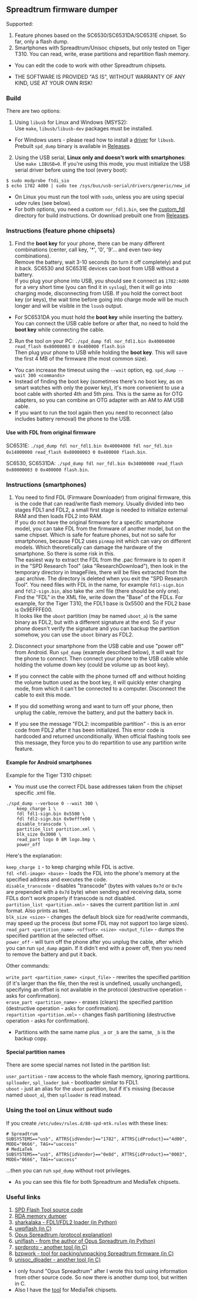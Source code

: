 ## Spreadtrum firmware dumper

Supported:

1. Feature phones based on the SC6530/SC6531DA/SC6531E chipset. So far, only a flash dump.
2. Smartphones with Spreadtrum/Unisoc chipsets, but only tested on Tiger T310. You can read, write, erase partitions and repartition flash memory.

* You can edit the code to work with other Spreadtrum chipsets.

* THE SOFTWARE IS PROVIDED "AS IS", WITHOUT WARRANTY OF ANY KIND, USE AT YOUR OWN RISK!

### Build

There are two options:

1. Using `libusb` for Linux and Windows (MSYS2):  
Use `make`, `libusb/libusb-dev` packages must be installed.

* For Windows users - please read how to install a [driver](https://github.com/libusb/libusb/wiki/Windows#driver-installation) for `libusb`. Prebuilt `spd_dump` binary is available in [Releases](https://github.com/ilyakurdyukov/spreadtrum_flash/releases).

2. Using the USB serial, **Linux only and doesn't work with smartphones**:  
Use `make LIBUSB=0`.
If you're using this mode, you must initialize the USB serial driver before using the tool (every boot):
```
$ sudo modprobe ftdi_sio
$ echo 1782 4d00 | sudo tee /sys/bus/usb-serial/drivers/generic/new_id
```

* On Linux you must run the tool with `sudo`, unless you are using special udev rules (see below).
* For both options, you need a custom `nor_fdl1.bin`, see the [custom_fdl](custom_fdl) directory for build instructions. Or download prebuilt one from [Releases](https://github.com/ilyakurdyukov/spreadtrum_flash/releases).

### Instructions (feature phone chipsets)

1. Find the **boot key** for your phone, there can be many different combinations (center, call key, '*', '0', '9'... and even two-key combinations).  
Remove the battery, wait 3-10 seconds (to turn it off completely) and put it back. SC6530 and SC6531E devices can boot from USB without a battery.  
If you plug your phone into USB, you should see it connect as `1782:4d00` for a very short time (you can find it in `syslog`), then it will go into charging mode, disconnecting from USB. If you hold the correct boot key (or keys), the wait time before going into charge mode will be much longer and will be visible in the `lsusb` output.

* For SC6531DA you must hold the **boot key** while inserting the battery. You can connect the USB cable before or after that, no need to hold the **boot key** while connecting the cable.

2. Run the tool on your PC:
`./spd_dump fdl nor_fdl1.bin 0x40004000 read_flash 0x80000003 0 0x400000 flash.bin`  
Then plug your phone to USB while holding the **boot key**.
This will save the first 4 MB of the firmware (the most common size).

* You can increase the timeout using the `--wait` option, eg. `spd_dump --wait 300 <commands>`
* Instead of finding the boot key (sometimes there's no boot key, as on smart watches with only the power key), it's more convenient to use a boot cable with shorted 4th and 5th pins. This is the same as for OTG adapters, so you can combine an OTG adapter with an AM to AM USB cable.
* If you want to run the tool again then you need to reconnect (also includes battery removal) the phone to the USB.

#### Use with FDL from original firmware

SC6531E: `./spd_dump fdl nor_fdl1.bin 0x40004000 fdl nor_fdl.bin 0x14000000 read_flash 0x80000003 0 0x400000 flash.bin`.

SC6530, SC6531DA: `./spd_dump fdl nor_fdl.bin 0x34000000 read_flash 0x80000003 0 0x400000 flash.bin`.

### Instructions (smartphones)

1. You need to find FDL (Firmware Downloader) from original firmware, this is the code that can read/write flash memory. Usually divided into two stages FDL1 and FDL2, a small first stage is needed to initialize external RAM and then loads FDL2 into RAM.  
If you do not have the original firmware for a specific smartphone model, you can take FDL from the firmware of another model, but on the same chipset. Which is safe for feature phones, but not so safe for smartphones, because FDL2 uses `pinmap` init which can vary on different models. Which theoretically can damage the hardware of the smartphone. So there is some risk in this.  
The easiest way to extract the FDL from the .pac firmware is to open it in the "SPD Research Tool" (aka "ResearchDownload"), then look in the temporary directory in ImageFiles, there will be files extracted from the .pac archive. The directory is deleted when you exit the "SPD Research Tool". You need files with FDL in the name, for example `fdl1-sign.bin` and `fdl2-sign.bin`, also take the .xml file (there should be only one).
Find the "FDL" in the XML file, write down the "Base" of the FDLs. For example, for the Tiger T310, the FDL1 base is 0x5500 and the FDL2 base is 0x9EFFFE00.  
It looks like the `uboot` partition (may be named `uboot_a`) is the same binary as FDL2, but with a different signature at the end. So if your phone doesn't verify the signature and you can backup the partition somehow, you can use the `uboot` binary as FDL2.

2. Disconnect your smartphone from the USB cable and use "power off" from Android. Run `spd_dump` (example described below), it will wait for the phone to connect. Then connect your phone to the USB cable while holding the volume down key (could be volume up as boot key).

* If you connect the cable with the phone turned off and without holding the volume button used as the boot key, it will quickly enter charging mode, from which it can't be connected to a computer. Disconnect the cable to exit this mode.

* If you did something wrong and want to turn off your phone, then unplug the cable, remove the battery, and put the battery back in.

* If you see the message "FDL2: incompatible partition" - this is an error code from FDL2 after it has been initialized. This error code is hardcoded and returned unconditionally. When official flashing tools see this message, they force you to do repartition to use any partition write feature.

#### Example for Android smartphones

Example for the Tiger T310 chipset:

* You must use the correct FDL base addresses taken from the chipset specific .xml file.

```
./spd_dump --verbose 0 --wait 300 \
	keep_charge 1 \
	fdl fdl1-sign.bin 0x5500 \
	fdl fdl2-sign.bin 0x9efffe00 \
	disable_transcode \
	partition_list partition.xml \
	blk_size 0x3000 \
	read_part logo 0 8M logo.bmp \
	power_off
```

Here's the explanation:

`keep_charge 1` - to keep charging while FDL is active.  
`fdl <fdl-image> <base>` - loads the FDL into the phone's memory at the specified address and executes the code.  
`disable_transcode` - disables "transcode" (bytes with values `0x7d` or `0x7e` are prepended with a `0x7d` byte) when sending and receiving data, some FDLs don't work properly if transcode is not disabled.  
`partition_list <partition.xml>` - saves the current partition list in .xml format. Also prints as text.  
`blk_size <size>` - changes the default block size for read/write commands, may speed up the process (but some FDL may not support too large sizes).  
`read_part <partition_name> <offset> <size> <output_file>` - dumps the specified partition at the selected offset.  
`power_off` - will turn off the phone after you unplug the cable, after which you can run `spd_dump` again. If it didn't end with a power off, then you need to remove the battery and put it back.  

Other commands:

`write_part <partition_name> <input_file>` - rewrites the specified partition (if it's larger than the file, then the rest is undefined, usually unchanged), specifying an offset is not available in the protocol (destructive operation - asks for confirmation).  
`erase_part <partition_name>` - erases (clears) the specified partition (destructive operation - asks for confirmation).  
`repartition <partition.xml>` - changes flash partitioning (destructive operation - asks for confirmation).  

* Partitions with the same name plus `_a` or `_b` are the same, `_b` is the backup copy.

#### Special partition names

There are some special names not listed in the partition list:

`user_partition` - raw access to the whole flash memory, ignoring partitions.  
`splloader`, `spl_loader_bak` - bootloader similar to FDL1.  
`uboot` - just an alias for the `uboot` partition, but if it's missing (because named `uboot_a`), then `splloader` is read instead.  

### Using the tool on Linux without sudo

If you create `/etc/udev/rules.d/80-spd-mtk.rules` with these lines:
```
# Spreadtrum
SUBSYSTEMS=="usb", ATTRS{idVendor}=="1782", ATTRS{idProduct}=="4d00", MODE="0666", TAG+="uaccess"
# MediaTek
SUBSYSTEMS=="usb", ATTRS{idVendor}=="0e8d", ATTRS{idProduct}=="0003", MODE="0666", TAG+="uaccess"
```
...then you can run `spd_dump` without root privileges.

* As you can see this file for both Spreadtrum and MediaTek chipsets.

### Useful links

1. [SPD Flash Tool source code](https://spdflashtool.com/source/spd-tool-source-code)
2. [RDA memory dumper](https://github.com/ihewitt/ivrtrack/blob/main/util/dump.c)
3. [sharkalaka - FDL1/FDL2 loader (in Python)](https://github.com/fxsheep/sharkalaka)
4. [uwpflash (in C)](https://github.com/Mani-Sadhasivam/uwpflash)
5. [Opus Spreadtrum (protocol explanation)](https://archive.luxferre.top/chronovirus/2021/12/18/Opus-Spreadtrum/)
6. [uniflash - from the author of Opus Spreadtrum (in Python)](https://gitlab.com/suborg/uniflash)
7. [sprdproto - another tool (in C)](https://github.com/kagaimiq/sprdproto)
8. [bzpwork - tool for packing/unpacking Spreadtrum firmware (in C)](https://github.com/ilyazx/bzpwork)
9. [unisoc_dloader - another tool (in C)](https://github.com/amitv87/unisoc_dloader)

* I only found "Opus Spreadtrum" after I wrote this tool using information from other source code. So now there is another dump tool, but written in C.
* Also I have the [tool](https://github.com/ilyakurdyukov/mediatek_flash) for MediaTek chipsets.

